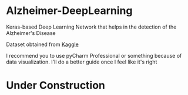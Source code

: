 # Alzheimer-DeepLearning
Keras-based Deep Learning Network that helps in the detection of the Alzheimer's Disease

Dataset obtained from [Kaggle](https://www.kaggle.com/code/amyjang/alzheimer-mri-model-tensorflow-2-3-data-loading/data)

I recommend you to use pyCharm Professional or something because of data visualization. I'll do a better guide once I feel like it's right

# Under Construction
